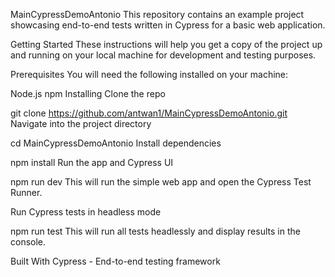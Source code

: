 MainCypressDemoAntonio
This repository contains an example project showcasing end-to-end tests written in Cypress for a basic web application.

Getting Started
These instructions will help you get a copy of the project up and running on your local machine for development and testing purposes.

Prerequisites
You will need the following installed on your machine:

Node.js
npm
Installing
Clone the repo


git clone https://github.com/antwan1/MainCypressDemoAntonio.git
Navigate into the project directory


cd MainCypressDemoAntonio
Install dependencies


npm install
Run the app and Cypress UI


npm run dev
This will run the simple web app and open the Cypress Test Runner.

Run Cypress tests in headless mode


npm run test
This will run all tests headlessly and display results in the console.

Built With
Cypress - End-to-end testing framework
